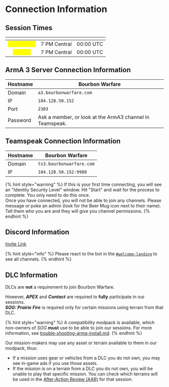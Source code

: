 # Connection Information

## **Session Times**

<table data-view="cards" data-full-width="false"><thead><tr><th align="center"></th><th align="center"></th><th align="center"></th></tr></thead><tbody><tr><td align="center"><mark style="color:yellow;">Wednesday</mark></td><td align="center">7 PM Central</td><td align="center">00:00 UTC</td></tr><tr><td align="center"><mark style="color:yellow;">Sunday</mark></td><td align="center">7 PM Central</td><td align="center">00:00 UTC</td></tr></tbody></table>

## **ArmA 3 Server Connection Information**

| Hostname | Bourbon Warfare                                          |
| -------- | -------------------------------------------------------- |
| Domain   | `a3.bourbonwarfare.com`                                  |
| IP       | `104.128.50.152`                                         |
| Port     | `2303`                                                   |
| Password | Ask a member, or look at the ArmA3 channel in Teamspeak. |

## **Teamspeak Connection Information**

| Hostname | Bourbon Warfare          |
| -------- | ------------------------ |
| Domain   | `ts3.bourbonwarfare.com` |
| IP       | `104.128.50.152:9988`    |

{% hint style="warning" %}
If this is your first time connecting, you will see an "Identity Security Level" window. Hit "Start" and wait for the process to complete. You only need to do this once.\
Once you have connected, you will not be able to join any channels. Please message or poke an admin (look for the Beer Mug icon next to their name). Tell them who you are and they will give you channel permissions.
{% endhint %}

## Discord Information

[Invite Link](https://dsc.gg/bourbonwarfare)

{% hint style="info" %}
Please react to the bot in the [`#welcome-landing`](https://discord.com/channels/204621032428929025/768604371528843354) to see all channels.
{% endhint %}

## DLC Information

DLCs are **not** a requirement to join Bourbon Warfare.

However, _**APEX**_ and _**Contact**_ are required to **fully** participate in our sessions.\
_**SOG: Prairie Fire**_ is required only for certain missions using terrain from that DLC.

{% hint style="warning" %}
A compatibility modpack is available, which non-owners of _SOG_ **must** use to be able to join our sessions. For more information, see [trouble-shooting-arma-install.md](trouble-shooting-arma-install.md "mention").
{% endhint %}

Our mission-makers may use any asset or terrain available to them in our modpack, thus:

* If a mission uses gear or vehicles from a DLC you do not own, you may see in-game ads if you use those assets.
* If the mission is on a terrain from a DLC you do not own, you will be unable to play that specific mission. You can check which terrains will be used in the [After-Action Review (AAR)](https://discord.com/channels/204621032428929025/1052300343876272169) for that session.
